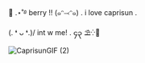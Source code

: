 🍹 .⋆˚࿔ berry !! (๑ᵔ⤙ᵔ๑) . 
i love caprisun .  
    (. ❛ ᴗ ❛.)/ int w me! . ၄၃ ⛱️⁛🌅
 
 ![CaprisunGIF (2)](https://github.com/user-attachments/assets/4fca5e7f-51ff-4b5b-852a-c0d6de10388a)







